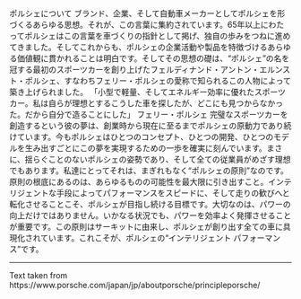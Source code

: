 <p-headline class="p-spacing-mb-32">
  ポルシェについて
</p-headline>

<p-text class="p-spacing-mb-16">
  ブランド、企業、そして自動車メーカーとしてポルシェを形づくるあらゆる思想。それが、この言葉に集約されています。65年以上にわたってポルシェはこの言葉を車づくりの指針として掲げ、独自の歩みをつねに進めてきました。そしてこれからも、ポルシェの企業活動や製品を特徴づけるあらゆる価値観に貫かれることは明白です。そしてその思想の礎は、“ポルシェ”の名を冠する最初のスポーツカーを創り上げたフェルディナンド・アントン・エルンスト・ポルシェ、すなわちフェリー・ポルシェの愛称で知られるこの人物によって築き上げられました。
</p-text>

<p-text class="p-spacing-mb-16">
  「小型で軽量、そしてエネルギー効率に優れたスポーツカー。私は自らが理想とするこうした車を探したが、どこにも見つからなかった。だから自分で造ることにした」 
</p-text>

<p-text class="p-spacing-mb-16">
  フェリー・ポルシェ
</p-text>

<p-text>
  完璧なスポーツカーを創造するという彼の夢は、創業時から現在に至るまでポルシェの原動力であり続けています。今もポルシェはひとつのコンセプト、ひとつの開発、ひとつのモデルを生み出すごとにこの夢を実現するための一歩を確実に刻んでいます。まさに、揺らぐことのないポルシェの姿勢であり、そして全ての従業員がめざす理想でもあります。私達にとってそれは、まぎれもなく“ポルシェの原則”なのです。原則の根底にあるのは、あらゆるものの可能性を最大限に引き出すこと。インテリジェントな手段によってパフォーマンスをスピードに、そして走りの歓びへと転化させることこそ、ポルシェが目指し続ける目標です。大切なのは、パワーの向上だけではありません。いかなる状況でも、パワーを効率よく発揮させることが重要です。この原則はサーキットに由来し、ポルシェが創り出す全ての車に具現化されています。これこそが、ポルシェの“インテリジェント パフォーマンス”です。
</p-text>

--- 

<p-text variant="small">
  Text taken from https://www.porsche.com/japan/jp/aboutporsche/principleporsche/
</p-text>